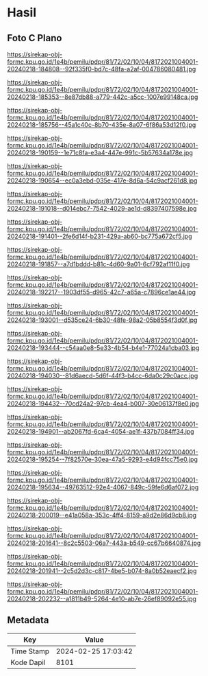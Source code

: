 # Hasil

## Foto C Plano

https://sirekap-obj-formc.kpu.go.id/1e4b/pemilu/pdpr/81/72/02/10/04/8172021004001-20240218-184808--92f335f0-bd7c-48fa-a2af-004786080481.jpg

https://sirekap-obj-formc.kpu.go.id/1e4b/pemilu/pdpr/81/72/02/10/04/8172021004001-20240218-185353--8e87db88-a779-442c-a5cc-1007e99148ca.jpg

https://sirekap-obj-formc.kpu.go.id/1e4b/pemilu/pdpr/81/72/02/10/04/8172021004001-20240218-185756--45a1c40c-8b70-435e-8a07-6f86a53d12f0.jpg

https://sirekap-obj-formc.kpu.go.id/1e4b/pemilu/pdpr/81/72/02/10/04/8172021004001-20240218-190159--1e71c8fa-e3a4-447e-991c-5b57634a178e.jpg

https://sirekap-obj-formc.kpu.go.id/1e4b/pemilu/pdpr/81/72/02/10/04/8172021004001-20240218-190654--ec0a3ebd-035e-417e-8d6a-54c9acf261d8.jpg

https://sirekap-obj-formc.kpu.go.id/1e4b/pemilu/pdpr/81/72/02/10/04/8172021004001-20240218-191018--d014ebc7-7542-4029-ae1d-d8397407598e.jpg

https://sirekap-obj-formc.kpu.go.id/1e4b/pemilu/pdpr/81/72/02/10/04/8172021004001-20240218-191401--2fe6d14f-b231-429a-ab60-bc775a672cf5.jpg

https://sirekap-obj-formc.kpu.go.id/1e4b/pemilu/pdpr/81/72/02/10/04/8172021004001-20240218-191857--a7d1bddd-b81c-4d60-9a01-6cf792af11f0.jpg

https://sirekap-obj-formc.kpu.go.id/1e4b/pemilu/pdpr/81/72/02/10/04/8172021004001-20240218-192217--1903df55-d965-42c7-a65a-c7896ce1ae44.jpg

https://sirekap-obj-formc.kpu.go.id/1e4b/pemilu/pdpr/81/72/02/10/04/8172021004001-20240218-193001--d535ce24-6b30-48fe-98a2-05b8554f3d0f.jpg

https://sirekap-obj-formc.kpu.go.id/1e4b/pemilu/pdpr/81/72/02/10/04/8172021004001-20240218-193444--c54aa0e8-5e33-4b54-b4e1-77024a1cba03.jpg

https://sirekap-obj-formc.kpu.go.id/1e4b/pemilu/pdpr/81/72/02/10/04/8172021004001-20240218-194030--81d6aecd-5d6f-44f3-b4cc-6da0c29c0acc.jpg

https://sirekap-obj-formc.kpu.go.id/1e4b/pemilu/pdpr/81/72/02/10/04/8172021004001-20240218-194432--70cd24a2-97cb-4ea4-b007-30e06137f8e0.jpg

https://sirekap-obj-formc.kpu.go.id/1e4b/pemilu/pdpr/81/72/02/10/04/8172021004001-20240218-194901--ab2067fd-6ca4-4054-ae1f-437b7084ff34.jpg

https://sirekap-obj-formc.kpu.go.id/1e4b/pemilu/pdpr/81/72/02/10/04/8172021004001-20240218-195254--7f82570e-30ea-47a5-9293-e4d94fcc75e0.jpg

https://sirekap-obj-formc.kpu.go.id/1e4b/pemilu/pdpr/81/72/02/10/04/8172021004001-20240218-195634--49763512-92e4-4067-849c-59fe6d6af072.jpg

https://sirekap-obj-formc.kpu.go.id/1e4b/pemilu/pdpr/81/72/02/10/04/8172021004001-20240218-200019--e41a058a-353c-4ff4-8159-a9d2e86d9cb8.jpg

https://sirekap-obj-formc.kpu.go.id/1e4b/pemilu/pdpr/81/72/02/10/04/8172021004001-20240218-201641--8c2c5503-06a7-443a-b549-cc67b6640874.jpg

https://sirekap-obj-formc.kpu.go.id/1e4b/pemilu/pdpr/81/72/02/10/04/8172021004001-20240218-201941--2c5d2d3c-c817-4be5-b074-8a0b52eaecf2.jpg

https://sirekap-obj-formc.kpu.go.id/1e4b/pemilu/pdpr/81/72/02/10/04/8172021004001-20240218-202232--a1811b49-5264-4e10-ab7e-26ef89092e55.jpg


## Metadata

| Key        | Value               |
| ---------- | ------------------- |
| Time Stamp | 2024-02-25 17:03:42 |
| Kode Dapil | 8101                |



